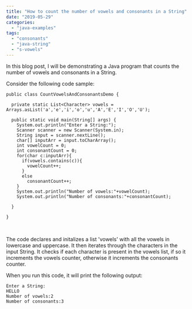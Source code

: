 ```yaml
---
title: "How to count the number of vowels and consonants in a String"
date: "2019-05-29"
categories: 
  - "java-examples"
tags: 
  - "consonants"
  - "java-string"
  - "s-vowels"
---
```


In this blog post, I will be demonstrating a Java program that counts the number of vowels and consonants in a String.

Consider the following code sample:

```
public class CountVowelsAndConsonantsDemo {
  
  private static List<Character> vowels = Arrays.asList('a','e','i','o','u','A','E','I','O','U');

  public static void main(String[] args) {
    System.out.println("Enter a String:");
    Scanner scanner = new Scanner(System.in); 
    String input = scanner.nextLine();
    char[] inputArr = input.toCharArray();
    int vowelCount = 0;
    int consonantCount = 0;
    for(char c:inputArr){
      if(vowels.contains(c)){
        vowelCount++;
      }
      else
        consonantCount++;
    }
    System.out.println("Number of vowels:"+vowelCount);
    System.out.println("Number of consonants:"+consonantCount);

  }

}
```

 

The code declares and initalizes a list 'vowels' with all the vowels in lowercase and uppercase. It then iterates through the characters in the input String. It checks if each character is present in the vowels list, if so it increments the vowels counter, otherwise it increments the consonants counter.

When you run this code, it will print the following output:

```
Enter a String:
HELLO
Number of vowels:2
Number of consonants:3
```
